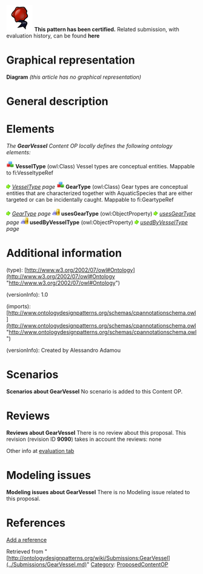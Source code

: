 [![](../images/thumb/b/b5/Certified.png/70px-Certified.png)](../Image/Certified.png.md "Certified.png") __This pattern has been certified.__
Related submission, with evaluation history, can be found __here__





#  Graphical representation


__Diagram__
_(this article has no graphical representation)_



#  General description


  




#  Elements


_The __GearVessel__ Content OP locally defines the following ontology elements:_



[![Class](../images/thumb/2/27/Class.gif/20px-Class.gif)](../Image/Class.gif.md "Class") __VesselType__ (owl:Class) Vessel types are conceptual entities. 
Mappable to fi:VesseltypeRef 



 [![](../images/thumb/8/87/ArrowRight.gif/11px-ArrowRight.gif)](../Image/ArrowRight.gif.md "ArrowRight.gif") _[VesselType](../Submissions/GearVessel/VesselType.md "Submissions:GearVessel/VesselType") page_
[![Class](../images/thumb/2/27/Class.gif/20px-Class.gif)](../Image/Class.gif.md "Class") __GearType__ (owl:Class) Gear types are conceptual entities that are characterized together with AquaticSpecies that are either targeted or can be incidentally caught. 
Mappable to fi:GeartypeRef 



 [![](../images/thumb/8/87/ArrowRight.gif/11px-ArrowRight.gif)](../Image/ArrowRight.gif.md "ArrowRight.gif") _[GearType](../Submissions/GearVessel/GearType.md "Submissions:GearVessel/GearType") page_
[![ObjectProperty](../images/thumb/c/c3/ObjectProperty.gif/20px-ObjectProperty.gif)](../Image/ObjectProperty.gif.md "ObjectProperty") __usesGearType__ (owl:ObjectProperty) 
 [![](../images/thumb/8/87/ArrowRight.gif/11px-ArrowRight.gif)](../Image/ArrowRight.gif.md "ArrowRight.gif") _[usesGearType](../Submissions/GearVessel/usesGearType.md "Submissions:GearVessel/usesGearType") page_
[![ObjectProperty](../images/thumb/c/c3/ObjectProperty.gif/20px-ObjectProperty.gif)](../Image/ObjectProperty.gif.md "ObjectProperty") __usedByVesselType__ (owl:ObjectProperty) 
 [![](../images/thumb/8/87/ArrowRight.gif/11px-ArrowRight.gif)](../Image/ArrowRight.gif.md "ArrowRight.gif") _[usedByVesselType](../Submissions/GearVessel/usedByVesselType.md "Submissions:GearVessel/usedByVesselType") page_
#  Additional information


(type): [http://www.w3.org/2002/07/owl#Ontology](http://www.w3.org/2002/07/owl#Ontology "http://www.w3.org/2002/07/owl#Ontology")


(versionInfo): 1.0


(imports): [http://www.ontologydesignpatterns.org/schemas/cpannotationschema.owl](http://www.ontologydesignpatterns.org/schemas/cpannotationschema.owl "http://www.ontologydesignpatterns.org/schemas/cpannotationschema.owl")


(versionInfo): Created by Alessandro Adamou



#  Scenarios



__Scenarios about GearVessel__
No scenario is added to this Content OP.




#  Reviews



__Reviews about GearVessel__
There is no review about this proposal.
This revision (revision ID __9090__) takes in account the reviews: none


Other info at [evaluation tab](http://ontologydesignpatterns.org/wiki/index.php?title=Submissions:GearVessel&action=evaluation "http://ontologydesignpatterns.org/wiki/index.php?title=Submissions:GearVessel&action=evaluation")




  




#  Modeling issues



__Modeling issues about GearVessel__
There is no Modeling issue related to this proposal.




  




#  References


[Add a reference](index.php@title=Odp%253AAdd_reference&subject=../Submissions/GearVessel.md "http://ontologydesignpatterns.org/wiki/index.php?title=Odp:Add_reference&subject=Submissions%3AGearVessel")


  






Retrieved from "[http://ontologydesignpatterns.org/wiki/Submissions:GearVessel](../Submissions/GearVessel.md)"
 [Category](http://ontologydesignpatterns.org/wiki/Special:Categories "Special:Categories"): [ProposedContentOP](../Category/ProposedContentOP.md "Category:ProposedContentOP")